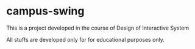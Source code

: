 campus-swing
============
This is a project developed in the course of Design of Interactive System

All stuffs are developed only for for educational purposes only.
